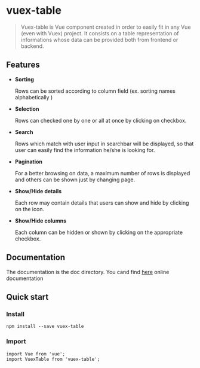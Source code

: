 # vuex-table

> Vuex-table is Vue component created in order to easily fit in any Vue (even with Vuex) project.
> It consists on a table representation of informations whose data can be provided both from frontend or backend.

## Features

- **Sorting**
    
   Rows can be sorted according to column field (ex. sorting names alphabetically )
- **Selection**
    
    Rows can checked one by one or all at once by clicking on checkbox.
  
- **Search**
    
    Rows which match with user input in searchbar will be displayed, so that user can easily find the information he/she is looking for.
- **Pagination**

    For a better browsing on data, a maximum number of rows is displayed and others can be shown just by changing page.
- **Show/Hide details**

    Each row may contain details that users can show and hide by clicking on the icon.
- **Show/Hide columns** 

    Each column can be hidden or shown by clicking on the appropriate checkbox.
    
## Documentation

The documentation is the doc directory.
You cand find [here]() online documentation

## Quick start


### Install

```
npm install --save vuex-table
```

### Import

```
import Vue from 'vue';
import VuexTable from 'vuex-table';
```





